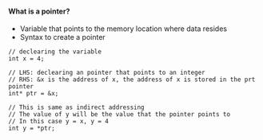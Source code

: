 
#### What is a pointer? 
- Variable that points to the memory location where data resides
- Syntax to create a pointer
```
// declearing the variable 
int x = 4;

// LHS: declearing an pointer that points to an integer
// RHS: &x is the address of x, the address of x is stored in the prt pointer
int* ptr = &x;

// This is same as indirect addressing
// The value of y will be the value that the pointer points to
// In this case y = x, y = 4
int y = *ptr;

```